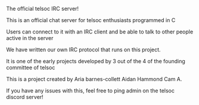 The official telsoc IRC server!

This is an official chat server for telsoc enthusiasts programmed in C

Users can connect to it with an IRC client and be able to talk to other people active in the server

We have written our own IRC protocol that runs on this project. 

It is one of the early projects developed by 3 out of the 4 of the founding committee of telsoc

This is a project created by
Aria barnes-collett
Aidan Hammond
Cam A.

If you have any issues with this, feel free to ping admin on the telsoc discord server!
